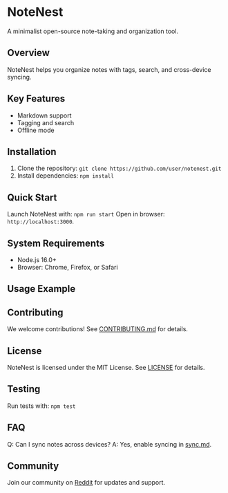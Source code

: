 # NoteNest
A minimalist open-source note-taking and organization tool.
## Overview
NoteNest helps you organize notes with tags, search, and cross-device syncing.
## Key Features
- Markdown support
- Tagging and search
- Offline mode
## Installation
1. Clone the repository: `git clone https://github.com/user/notenest.git`
2. Install dependencies: `npm install`
## Quick Start
Launch NoteNest with: `npm run start`
Open in browser: `http://localhost:3000`.
## System Requirements
- Node.js 16.0+
- Browser: Chrome, Firefox, or Safari
## Usage Example

## Contributing
We welcome contributions! See [CONTRIBUTING.md](CONTRIBUTING.md) for details.
## License
NoteNest is licensed under the MIT License. See [LICENSE](LICENSE) for details.
## Testing
Run tests with: `npm test`
## FAQ
Q: Can I sync notes across devices?
A: Yes, enable syncing in [sync.md](docs/sync.md).
## Community
Join our community on [Reddit](https://reddit.com/r/notenest) for updates and support.
